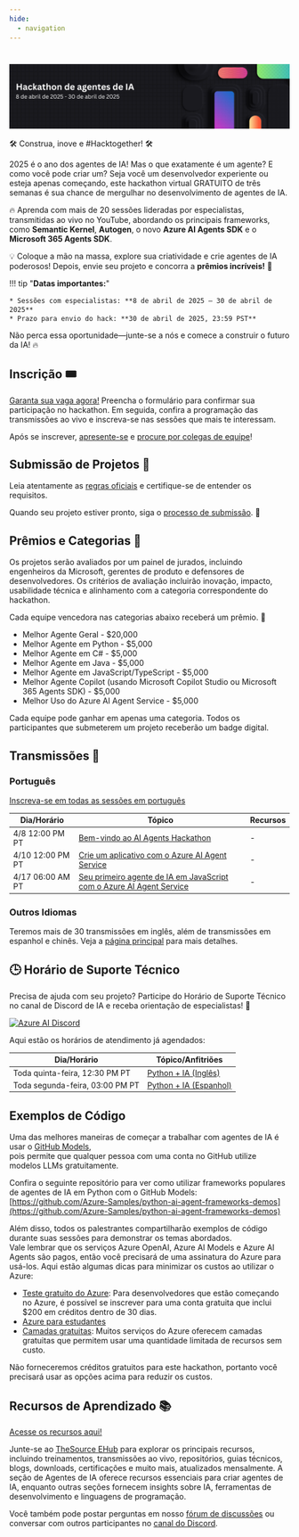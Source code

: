 ```yaml
---
hide:
  - navigation
---
```


# 

<img alt="AI Agents Hackathon 2025" src="../media/banner_pt.png">

🛠️ Construa, inove e #Hacktogether! 🛠️
 
2025 é o ano dos agentes de IA! Mas o que exatamente é um agente? E como você pode criar um? Seja você um desenvolvedor experiente ou esteja apenas começando, este hackathon virtual GRATUITO de três semanas é sua chance de mergulhar no desenvolvimento de agentes de IA.

🔥 Aprenda com mais de 20 sessões lideradas por especialistas, transmitidas ao vivo no YouTube, abordando os principais frameworks, como **Semantic Kernel**, **Autogen**, o novo **Azure AI Agents SDK** e o **Microsoft 365 Agents SDK**.

 
💡 Coloque a mão na massa, explore sua criatividade e crie agentes de IA poderosos! Depois, envie seu projeto e concorra a **prêmios incríveis!** 💸

!!! tip "**Datas importantes:**"

    * Sessões com especialistas: **8 de abril de 2025 – 30 de abril de 2025**
    * Prazo para envio do hack: **30 de abril de 2025, 23:59 PST**

Não perca essa oportunidade—junte-se a nós e comece a construir o futuro da IA! 🔥

## Inscrição 🎟️

[Garanta sua vaga agora!](https://developer.microsoft.com/reactor/events/25323/) Preencha o formulário para confirmar sua participação no hackathon. Em seguida, confira a programação das transmissões ao vivo e inscreva-se nas sessões que mais te interessam.

Após se inscrever, [apresente-se](https://github.com/microsoft/AI_Agents_Hackathon/discussions/5) e [procure por colegas de equipe](https://github.com/microsoft/AI_Agents_Hackathon/discussions/4)!

## Submissão de Projetos 🚀

Leia atentamente as [regras oficiais](rules.md) e certifique-se de entender os requisitos.

Quando seu projeto estiver pronto, siga o [processo de submissão](submission.md). 📝

## Prêmios e Categorias 🏅

Os projetos serão avaliados por um painel de jurados, incluindo engenheiros da Microsoft, gerentes de produto e defensores de desenvolvedores. Os critérios de avaliação incluirão inovação, impacto, usabilidade técnica e alinhamento com a categoria correspondente do hackathon.

Cada equipe vencedora nas categorias abaixo receberá um prêmio. 💸

* Melhor Agente Geral - $20,000
* Melhor Agente em Python - $5,000
* Melhor Agente em C# - $5,000
* Melhor Agente em Java - $5,000
* Melhor Agente em JavaScript/TypeScript - $5,000
* Melhor Agente Copilot (usando Microsoft Copilot Studio ou Microsoft 365 Agents SDK) - $5,000
* Melhor Uso do Azure AI Agent Service - $5,000

Cada equipe pode ganhar em apenas uma categoria.
Todos os participantes que submeterem um projeto receberão um badge digital.

## Transmissões 📅

### Português

[Inscreva-se em todas as sessões em português](https://developer.microsoft.com/reactor/series/S-1513)

| Dia/Horário           | Tópico                    | Recursos                 |
| --------------------- | ------------------------- | ------------------------- |
| 4/8 12:00 PM PT | [Bem-vindo ao AI Agents Hackathon](https://developer.microsoft.com/reactor/events/25368) | - |
| 4/10 12:00 PM PT | [Crie um aplicativo com o Azure AI Agent Service](https://developer.microsoft.com/reactor/events/25367) | - |
| 4/17 06:00 AM PT | [Seu primeiro agente de IA em JavaScript com o Azure AI Agent Service](https://developer.microsoft.com/reactor/events/25439/) | - |

### Outros Idiomas

Teremos mais de 30 transmissões em inglês, além de transmissões em espanhol e chinês. Veja a [página principal](../index.md) para mais detalhes.

## 🕒 Horário de Suporte Técnico

Precisa de ajuda com seu projeto? Participe do Horário de Suporte Técnico no canal de Discord de IA e receba orientação de especialistas! 🚀

[![Azure AI Discord](https://dcbadge.limes.pink/api/server/kzRShWzttr)](https://discord.gg/ZkEG5GYfGU)

Aqui estão os horários de atendimento já agendados:

| Dia/Horário           | Tópico/Anfitriões                          |
| --------------------- | ---------------------------------------- |
| Toda quinta-feira, 12:30 PM PT | [Python + IA (Inglês)](http://aka.ms/aipython/oh)
| Toda segunda-feira, 03:00 PM PT | [Python + IA (Espanhol)](https://aka.ms/pythonia/oh)

## Exemplos de Código

Uma das melhores maneiras de começar a trabalhar com agentes de IA é usar o [GitHub Models](https://github.com/marketplace/models),  
pois permite que qualquer pessoa com uma conta no GitHub utilize modelos LLMs gratuitamente.

Confira o seguinte repositório para ver como utilizar frameworks populares de agentes de IA em Python com o GitHub Models:  
[https://github.com/Azure-Samples/python-ai-agent-frameworks-demos](https://github.com/Azure-Samples/python-ai-agent-frameworks-demos)

Além disso, todos os palestrantes compartilharão exemplos de código durante suas sessões para demonstrar os temas abordados.  
Vale lembrar que os serviços Azure OpenAI, Azure AI Models e Azure AI Agents são pagos, então você precisará de uma assinatura do Azure para usá-los. Aqui estão algumas dicas para minimizar os custos ao utilizar o Azure:

* [Teste gratuito do Azure](https://azure.microsoft.com/pricing/purchase-options/azure-account): Para desenvolvedores que estão começando no Azure, é possível se inscrever para uma conta gratuita que inclui $200 em créditos dentro de 30 dias.
* [Azure para estudantes](https://azure.microsoft.com/free/students)  
* [Camadas gratuitas](https://azure.microsoft.com/pricing/free-services/): Muitos serviços do Azure oferecem camadas gratuitas que permitem usar uma quantidade limitada de recursos sem custo.

Não forneceremos créditos gratuitos para este hackathon, portanto você precisará usar as opções acima para reduzir os custos.

## Recursos de Aprendizado 📚

[Acesse os recursos aqui!](https://aka.ms/AIAgent_Skilling)

Junte-se ao [TheSource EHub](https://aka.ms/thesource/ai_agents) para explorar os principais recursos, incluindo treinamentos, transmissões ao vivo, repositórios, guias técnicos, blogs, downloads, certificações e muito mais, atualizados mensalmente. A seção de Agentes de IA oferece recursos essenciais para criar agentes de IA, enquanto outras seções fornecem insights sobre IA, ferramentas de desenvolvimento e linguagens de programação.

Você também pode postar perguntas em nosso [fórum de discussões](https://github.com/microsoft/AI_Agents_Hackathon/discussions) ou conversar com outros participantes no [canal do Discord](https://discord.gg/ZkEG5GYfGU).
